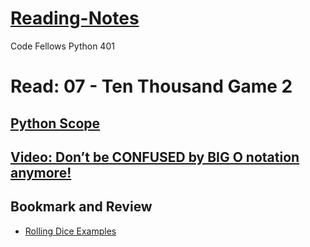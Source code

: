 # [Reading-Notes](https://alsosteve.github.io/reading-notes/)
Code Fellows Python 401

# Read: 07 - Ten Thousand Game 2

## [Python Scope](https://realpython.com/python-scope-legb-rule/)


## [Video: Don’t be CONFUSED by BIG O notation anymore!](https://www.youtube.com/watch?v=5Uqawfl0VHQ)

## Bookmark and Review
- [Rolling Dice Examples](https://artofproblemsolving.com/wiki/index.php/Basic_Programming_With_Python#Program_Example_1_3)